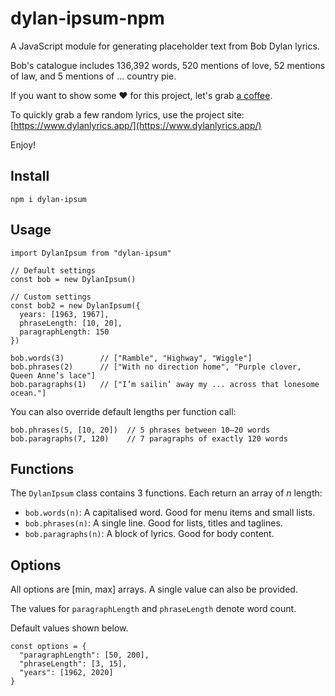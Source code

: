 # dylan-ipsum-npm
A JavaScript module for generating placeholder text from Bob Dylan lyrics.

Bob's catalogue includes 136,392 words, 520 mentions of love, 52 mentions of law, and 5 mentions of ... country pie.

If you want to show some ❤️ for this project, let's grab [a coffee](https://www.buymeacoffee.com/brods).

To quickly grab a few random lyrics, use the project site: [https://www.dylanlyrics.app/](https://www.dylanlyrics.app/)

Enjoy!

## Install
```
npm i dylan-ipsum
```

## Usage
```
import DylanIpsum from "dylan-ipsum"

// Default settings
const bob = new DylanIpsum()

// Custom settings
const bob2 = new DylanIpsum({
  years: [1963, 1967],
  phraseLength: [10, 20],
  paragraphLength: 150
})

bob.words(3)        // ["Ramble", "Highway", "Wiggle"]
bob.phrases(2)      // ["With no direction home", "Purple clover, Queen Anne’s lace"]
bob.paragraphs(1)   // ["I’m sailin’ away my ... across that lonesome ocean."]
```

You can also override default lengths per function call:
```
bob.phrases(5, [10, 20])  // 5 phrases between 10–20 words
bob.paragraphs(7, 120)    // 7 paragraphs of exactly 120 words
```


## Functions

The `DylanIpsum` class contains 3 functions. Each return an array of _n_ length:

- `bob.words(n)`: A capitalised word. Good for menu items and small lists.
- `bob.phrases(n)`: A single line. Good for lists, titles and taglines.
- `bob.paragraphs(n)`: A block of lyrics. Good for body content.


## Options

All options are [min, max] arrays. A single value can also be provided.

The values for `paragraphLength` and `phraseLength` denote word count.

Default values shown below.

```
const options = {
  "paragraphLength": [50, 200],
  "phraseLength": [3, 15],
  "years": [1962, 2020]
}
```
